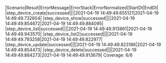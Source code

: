 |Scenario|Result|ErrorMessage|ErrorStack|ErrorNormalized|StartDt|EndDt|
|step_device_create|successed||||2021-04-19 14:49:49.655121|2021-04-19 14:49:49.732604|
|step_device_show|successed||||2021-04-19 14:49:49.854672|2021-04-19 14:49:49.884095|
|step_device_list|successed||||2021-04-19 14:49:49.913861|2021-04-19 14:49:49.943570|
|step_device_list2|successed||||2021-04-19 14:49:49.793258|2021-04-19 14:49:49.822977|
|step_device_update|successed||||2021-04-19 14:49:49.823186|2021-04-19 14:49:49.854473|
|step_device_delete|successed||||2021-04-19 14:49:49.884273|2021-04-19 14:49:49.913679|
Coverage: 6/6
